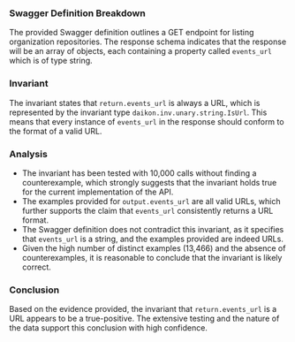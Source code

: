 ### Swagger Definition Breakdown
The provided Swagger definition outlines a GET endpoint for listing organization repositories. The response schema indicates that the response will be an array of objects, each containing a property called `events_url` which is of type string. 

### Invariant
The invariant states that `return.events_url` is always a URL, which is represented by the invariant type `daikon.inv.unary.string.IsUrl`. This means that every instance of `events_url` in the response should conform to the format of a valid URL.

### Analysis
- The invariant has been tested with 10,000 calls without finding a counterexample, which strongly suggests that the invariant holds true for the current implementation of the API.
- The examples provided for `output.events_url` are all valid URLs, which further supports the claim that `events_url` consistently returns a URL format.
- The Swagger definition does not contradict this invariant, as it specifies that `events_url` is a string, and the examples provided are indeed URLs.
- Given the high number of distinct examples (13,466) and the absence of counterexamples, it is reasonable to conclude that the invariant is likely correct.

### Conclusion
Based on the evidence provided, the invariant that `return.events_url` is a URL appears to be a true-positive. The extensive testing and the nature of the data support this conclusion with high confidence.

